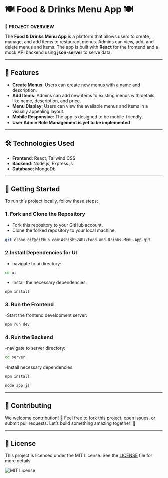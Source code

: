 # 🍽️ **Food & Drinks Menu App** 🍽️

**📄 PROJECT OVERVIEW**

The **Food & Drinks Menu App** is a platform that allows users to create, manage, and add items to restaurant menus. Admins can view, add, and delete menus and items. The app is built with **React** for the frontend and a mock API backend using **json-server** to serve data.

---

## 🚀 Features

- **Create Menus**: Users can create new menus with a name and description.
- **Add Items**: Admins can add new items to existing menus with details like name, description, and price.
- **Menu Display**: Users can view the available menus and items in a visually appealing layout.
- **Mobile Responsive**: The app is designed to be mobile-friendly.
- **User Admin Role Management is yet to be implemented**

---

## 🛠️ Technologies Used

- **Frontend**: React, Tailwind CSS
- **Backend**: Node.js, Express.js
- **Database**: MongoDb

---

## 🏁 Getting Started

To run this project locally, follow these steps:

### 1. Fork and Clone the Repository

- Fork this repository to your GitHub account.
- Clone the forked repository to your local machine:

```bash
git clone git@github.com:AshishS2407/Food-and-Drinks-Menu-App.git

```

### 2.Install Dependencies for UI
- navigate to ui directory:

```bash
cd ui
```
- Install the necessary dependencies:

```bash
npm install
```
### 3. Run the Frontend
-Start the frontend development server:

```bash
npm run dev
```
### 4. Run the   Backend
-navigate to server directory:

```bash
cd server
```

-Install necessary dependencies

```bash
npm install
```

```bash
node app.js
```
---

## 🤝 Contributing

We welcome contribution! 🙌 Feel free to fork this project, open issues, or submit pull requests. Let’s build something amazing together! 🚀

---
## 📝 License

This project is licensed under the MIT License. See the [LICENSE](LICENSE) file for more details.

![MIT License](https://img.shields.io/badge/License-MIT-blue.svg)
